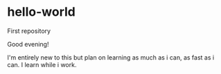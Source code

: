 # hello-world
First repository


Good evening!

I'm entirely new to this but plan on learning as much as i can, as fast as i can.
I learn while i work.
